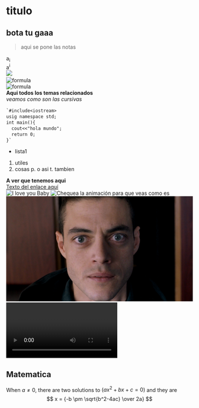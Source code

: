 # titulo  
## bota tu gaaa 
>aqui se pone las notas  

a<sub>i</sub>  
a<sup>i</sup>   
<img src="https://render.githubusercontent.com/render/math?math=e^{i \pi} = -1">  
![formula](https://render.githubusercontent.com/render/math?math=\tag{hi}%20x+y^{2x})  
![formula](https://render.githubusercontent.com/render/math?math=\displaystyle\sum_{i=1}^n)  
**Aqui todos los temas relacionados**  
*veamos como son las cursivas*

```[c++]
`#include<iostream>
usig namespace std;
int main(){
  cout<<"hola mundo";
  return 0;
}`
```
* lista1
1. utiles
2. cosas
p. o asi
t. tambien

**A ver que tenemos aqui**  
[Texto del enlace aquí](www.pagina.com "Título del enlace")  
![I love you Baby](http://ambicia.com/img/broi-4/queen-marry-640-06.jpg "My love")
![Chequea la animación para que veas como es](https://gph.is/g/E1nWvgd)
![Mr Robot](./Imagenes/Elliot.jpg "Dale click para ser hackeado")
![Sample Video](./video/chupetin.mp4)

## Matematica

When $a \ne 0$, there are two solutions to $(ax^2 + bx + c = 0)$ and they are 
$$ x = {-b \pm \sqrt{b^2-4ac} \over 2a} $$
